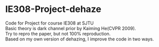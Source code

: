 # IE308-Project-dehaze
Code for Project for course IE308 at SJTU  
Basic theory is dark channel prior by Kaiming He(CVPR 2009).    
Try to repro the paper, but not 100% reproduction.  
Based on my own version of dehazing, I improve the code in two ways.
